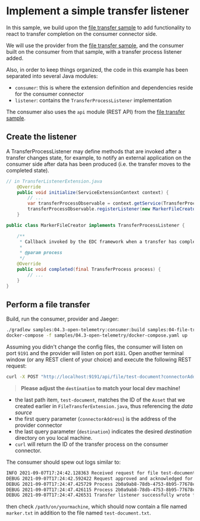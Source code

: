 # Implement a simple transfer listener

In this sample, we build upon the [file transfer sample](../04-file-transfer) to add functionality to react to transfer completion on the consumer connector side.

We will use the provider from the [file transfer sample](../04-file-transfer), and the consumer built on the consumer from that sample, with a transfer process listener added.

Also, in order to keep things organized, the code in this example has been separated into several Java modules:

- `consumer`: this is where the extension definition and dependencies reside for the consumer connector
- `listener`: contains the `TransferProcessListener` implementation

The consumer also uses the `api` module (REST API) from the [file transfer sample](../04-file-transfer).

## Create the listener

A TransferProcessListener may define methods that are invoked after a transfer changes state, for example, to notify an external application on the consumer side after data has been produced (i.e. the transfer moves to the completed state).

```java
// in TransferListenerExtension.java
    @Override
    public void initialize(ServiceExtensionContext context) {
        // ...
        var transferProcessObservable = context.getService(TransferProcessObservable.class);
        transferProcessObservable.registerListener(new MarkerFileCreator(monitor));
    }
```

```java
public class MarkerFileCreator implements TransferProcessListener {

    /**
     * Callback invoked by the EDC framework when a transfer has completed.
     *
     * @param process
     */
    @Override
    public void completed(final TransferProcess process) {
        // ...
    }
}
```

## Perform a file transfer

Build, run the consumer, provider and Jaeger:

```bash
./gradlew samples:04.3-open-telemetry:consumer:build samples:04-file-transfer:provider:build
docker-compose -f samples/04.3-open-telemetry/docker-compose.yaml up
````

Assuming you didn't change the config files, the consumer will listen on port `9191` and the provider will listen on port `8181`. Open another terminal window (or any REST client of your choice) and execute the following REST request:

```bash
curl -X POST "http://localhost:9191/api/file/test-document?connectorAddress=http://localhost:8181/&destination=/path/on/yourmachine"
```

> **Please adjust the `destination` to match your local dev machine!**

- the last path item, `test-document`, matches the ID of the `Asset` that we created earlier in
  `FileTransferExtension.java`, thus referencing the _data source_
- the first query parameter (`connectorAddress`) is the address of the provider connector
- the last query parameter (`destination`) indicates the desired _destination_ directory on you local machine.
- `curl` will return the ID of the transfer process on the consumer connector.

The consumer should spew out logs similar to:

```bash
INFO 2021-09-07T17:24:42.128363 Received request for file test-document against provider http://localhost:8181/
DEBUG 2021-09-07T17:24:42.592422 Request approved and acknowledged for process: 2b0a9ab8-78db-4753-8b95-77678cdd9fc8
DEBUG 2021-09-07T17:24:47.425729 Process 2b0a9ab8-78db-4753-8b95-77678cdd9fc8 is now IN_PROGRESS
DEBUG 2021-09-07T17:24:47.426115 Process 2b0a9ab8-78db-4753-8b95-77678cdd9fc8 is now COMPLETED
DEBUG 2021-09-07T17:24:47.426531 Transfer listener successfully wrote file /path/on/yourmachine/marker.txt

```

then check `/path/on/yourmachine`, which should now contain a file named `marker.txt` in addition to the file named `test-document.txt`.
